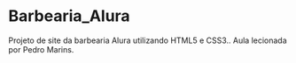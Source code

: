 # Barbearia_Alura
Projeto de site da barbearia Alura utilizando HTML5 e CSS3.. Aula lecionada por Pedro Marins. 
